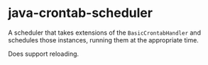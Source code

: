 # java-crontab-scheduler
A scheduler that takes extensions of the `BasicCrontabHandler` and schedules those instances, running them at the appropriate time.

Does support reloading.